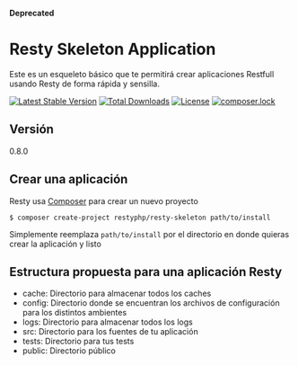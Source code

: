 **Deprecated**

Resty Skeleton Application
==========================

Este es un esqueleto básico que te permitirá crear aplicaciones Restfull usando Resty de forma rápida y sensilla.

[![Latest Stable Version](https://poser.pugx.org/restyphp/resty-skeleton/v/stable?format=flat-square)](https://packagist.org/packages/restyphp/resty-skeleton)
[![Total Downloads](https://poser.pugx.org/restyphp/resty-skeleton/downloads?format=flat-square)](https://packagist.org/packages/restyphp/resty-skeleton)
[![License](https://poser.pugx.org/restyphp/resty-skeleton/license?format=flat-square)](https://packagist.org/packages/restyphp/resty-skeleton)
[![composer.lock](https://poser.pugx.org/restyphp/resty-skeleton/composerlock?format=flat-square)](https://packagist.org/packages/restyphp/resty-skeleton)

Versión
-------

0.8.0

Crear una aplicación
--------------------

Resty usa [Composer](http://getcomposer.com) para crear un nuevo proyecto

    $ composer create-project restyphp/resty-skeleton path/to/install

Simplemente reemplaza `path/to/install` por el directorio en donde quieras crear la aplicación y listo

Estructura propuesta para una aplicación Resty
----------------------------------------------

* cache: Directorio para almacenar todos los caches
* config: Directorio donde se encuentran los archivos de configuración para los distintos ambientes
* logs: Directorio para almacenar todos los logs
* src: Directorio para los fuentes de tu aplicación
* tests: Directorio para tus tests
* public: Directorio público
